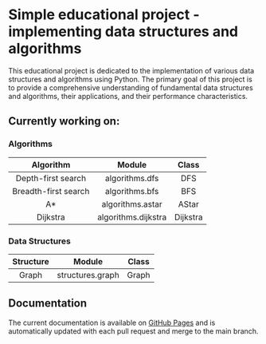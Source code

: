# Simple educational project - implementing data structures and algorithms
This educational project is dedicated to the implementation of various data structures and algorithms using Python. The primary goal of this project is to provide a comprehensive understanding of fundamental data structures and algorithms, their applications, and their performance characteristics.
## Currently working on:
### Algorithms 
| Algorithm | Module | Class |  
|:---:|:---:|:---:|  
| Depth-first search | algorithms.dfs | DFS |
| Breadth-first search | algorithms.bfs | BFS |  
| A* | algorithms.astar | AStar |  
| Dijkstra | algorithms.dijkstra | Dijkstra |  
### Data Structures
| Structure | Module | Class |  
|:---:|:---:|:---:|  
| Graph | structures.graph | Graph |  
## Documentation
The current documentation is available on [GitHub Pages](https://ignacypolak1.github.io/algorithms-implementations/index.html) and is automatically updated with each pull request and merge to the main branch.
